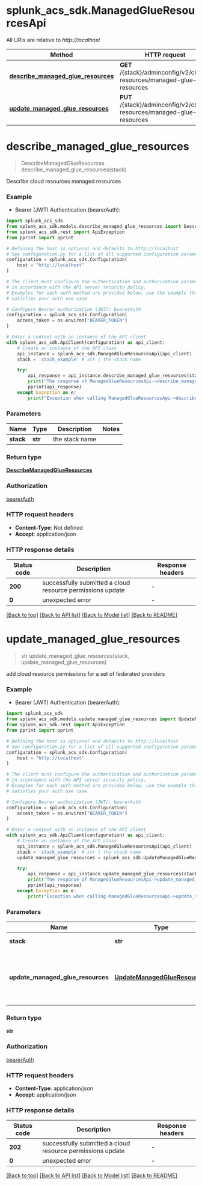 # splunk_acs_sdk.ManagedGlueResourcesApi

All URIs are relative to *http://localhost*

Method | HTTP request | Description
------------- | ------------- | -------------
[**describe_managed_glue_resources**](ManagedGlueResourcesApi.md#describe_managed_glue_resources) | **GET** /{stack}/adminconfig/v2/cloud-resources/managed-glue-resources | 
[**update_managed_glue_resources**](ManagedGlueResourcesApi.md#update_managed_glue_resources) | **PUT** /{stack}/adminconfig/v2/cloud-resources/managed-glue-resources | 


# **describe_managed_glue_resources**
> DescribeManagedGlueResources describe_managed_glue_resources(stack)



Describe cloud resources managed resources 

### Example

* Bearer (JWT) Authentication (bearerAuth):

```python
import splunk_acs_sdk
from splunk_acs_sdk.models.describe_managed_glue_resources import DescribeManagedGlueResources
from splunk_acs_sdk.rest import ApiException
from pprint import pprint

# Defining the host is optional and defaults to http://localhost
# See configuration.py for a list of all supported configuration parameters.
configuration = splunk_acs_sdk.Configuration(
    host = "http://localhost"
)

# The client must configure the authentication and authorization parameters
# in accordance with the API server security policy.
# Examples for each auth method are provided below, use the example that
# satisfies your auth use case.

# Configure Bearer authorization (JWT): bearerAuth
configuration = splunk_acs_sdk.Configuration(
    access_token = os.environ["BEARER_TOKEN"]
)

# Enter a context with an instance of the API client
with splunk_acs_sdk.ApiClient(configuration) as api_client:
    # Create an instance of the API class
    api_instance = splunk_acs_sdk.ManagedGlueResourcesApi(api_client)
    stack = 'stack_example' # str | the stack name

    try:
        api_response = api_instance.describe_managed_glue_resources(stack)
        print("The response of ManagedGlueResourcesApi->describe_managed_glue_resources:\n")
        pprint(api_response)
    except Exception as e:
        print("Exception when calling ManagedGlueResourcesApi->describe_managed_glue_resources: %s\n" % e)
```



### Parameters


Name | Type | Description  | Notes
------------- | ------------- | ------------- | -------------
 **stack** | **str**| the stack name | 

### Return type

[**DescribeManagedGlueResources**](DescribeManagedGlueResources.md)

### Authorization

[bearerAuth](../README.md#bearerAuth)

### HTTP request headers

 - **Content-Type**: Not defined
 - **Accept**: application/json

### HTTP response details

| Status code | Description | Response headers |
|-------------|-------------|------------------|
**200** | successfully submitted a cloud resource permissions update |  -  |
**0** | unexpected error |  -  |

[[Back to top]](#) [[Back to API list]](../README.md#documentation-for-api-endpoints) [[Back to Model list]](../README.md#documentation-for-models) [[Back to README]](../README.md)

# **update_managed_glue_resources**
> str update_managed_glue_resources(stack, update_managed_glue_resources)



add cloud resource permissions for a set of federated providers

### Example

* Bearer (JWT) Authentication (bearerAuth):

```python
import splunk_acs_sdk
from splunk_acs_sdk.models.update_managed_glue_resources import UpdateManagedGlueResources
from splunk_acs_sdk.rest import ApiException
from pprint import pprint

# Defining the host is optional and defaults to http://localhost
# See configuration.py for a list of all supported configuration parameters.
configuration = splunk_acs_sdk.Configuration(
    host = "http://localhost"
)

# The client must configure the authentication and authorization parameters
# in accordance with the API server security policy.
# Examples for each auth method are provided below, use the example that
# satisfies your auth use case.

# Configure Bearer authorization (JWT): bearerAuth
configuration = splunk_acs_sdk.Configuration(
    access_token = os.environ["BEARER_TOKEN"]
)

# Enter a context with an instance of the API client
with splunk_acs_sdk.ApiClient(configuration) as api_client:
    # Create an instance of the API class
    api_instance = splunk_acs_sdk.ManagedGlueResourcesApi(api_client)
    stack = 'stack_example' # str | the stack name
    update_managed_glue_resources = splunk_acs_sdk.UpdateManagedGlueResources() # UpdateManagedGlueResources | The Federated Providers that will have their permissions updated

    try:
        api_response = api_instance.update_managed_glue_resources(stack, update_managed_glue_resources)
        print("The response of ManagedGlueResourcesApi->update_managed_glue_resources:\n")
        pprint(api_response)
    except Exception as e:
        print("Exception when calling ManagedGlueResourcesApi->update_managed_glue_resources: %s\n" % e)
```



### Parameters


Name | Type | Description  | Notes
------------- | ------------- | ------------- | -------------
 **stack** | **str**| the stack name | 
 **update_managed_glue_resources** | [**UpdateManagedGlueResources**](UpdateManagedGlueResources.md)| The Federated Providers that will have their permissions updated | 

### Return type

**str**

### Authorization

[bearerAuth](../README.md#bearerAuth)

### HTTP request headers

 - **Content-Type**: application/json
 - **Accept**: application/json

### HTTP response details

| Status code | Description | Response headers |
|-------------|-------------|------------------|
**202** | successfully submitted a cloud resource permissions update |  -  |
**0** | unexpected error |  -  |

[[Back to top]](#) [[Back to API list]](../README.md#documentation-for-api-endpoints) [[Back to Model list]](../README.md#documentation-for-models) [[Back to README]](../README.md)

